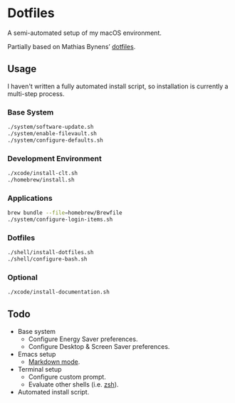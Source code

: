 # Dotfiles

A semi-automated setup of my macOS environment.

Partially based on Mathias Bynens’ [dotfiles](https://github.com/mathiasbynens/dotfiles).

## Usage

I haven't written a fully automated install script, so installation is currently a multi-step process.

### Base System

```bash
./system/software-update.sh
./system/enable-filevault.sh
./system/configure-defaults.sh
```

### Development Environment

```bash
./xcode/install-clt.sh
./homebrew/install.sh
```

### Applications

```bash
brew bundle --file=homebrew/Brewfile
./system/configure-login-items.sh
```

### Dotfiles

```bash
./shell/install-dotfiles.sh
./shell/configure-bash.sh
```

### Optional

```bash
./xcode/install-documentation.sh
```

## Todo

* Base system
  * Configure Energy Saver preferences.
  * Configure Desktop & Screen Saver preferences.
* Emacs setup
  * [Markdown mode](https://melpa.org/#/markdown-mode).
* Terminal setup
  * Configure custom prompt.
  * Evaluate other shells (i.e. [zsh](http://www.zsh.org/)).
* Automated install script.
